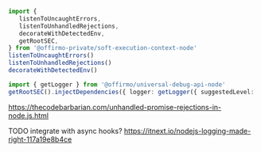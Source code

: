 

```ts
import {
   listenToUncaughtErrors,
   listenToUnhandledRejections,
   decorateWithDetectedEnv,
   getRootSEC,
} from '@offirmo-private/soft-execution-context-node'
listenToUncaughtErrors()
listenToUnhandledRejections()
decorateWithDetectedEnv()

import { getLogger } from '@offirmo/universal-debug-api-node'
getRootSEC().injectDependencies({ logger: getLogger({ suggestedLevel: 'silly' }) })
```

https://thecodebarbarian.com/unhandled-promise-rejections-in-node.js.html

TODO integrate with async hooks? https://itnext.io/nodejs-logging-made-right-117a19e8b4ce
